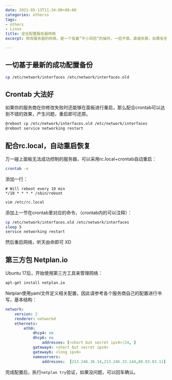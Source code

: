 ```yaml
---
date: 2021-05-13T11:34:00+08:00
categories: otherss
tags:
- others
- Linux
title: 安全配置服务器网络
excerpt: 修改服务器的网络，是一个有着“不小风险”的操作，一招不慎，直接失联，如果有官方VNC还好，如果是独立服务器就很难了……

---
```

## 一切基于最新的成功配置备份

```bash
cp /etc/network/interfaces /etc/network/interfaces.old
```

## Crontab 大法好

如果你的服务商在你修改失败时还能够在面板进行重启，那么配合crontab可以达到不错的效果，产生问题，重启即可还原。

```bash
@reboot cp /etc/network/interfaces.old /etc/network/interfaces
@reboot service networking restart
```

## 配合rc.local，自动重启恢复

万一碰上面板无法成功控制的服务器，可以采用rc.local+crontab自动重启：

```bash
crontab -e
```

添加一行：

```
# Will reboot every 10 min
*/10 * * * * /sbin/reboot
```

```bash
vim /etc/rc.local
```

添加上一节在crontab里对应的命令，（crontab内的可以注释）：

```bash
cp /etc/network/interfaces.old /etc/network/interfaces
sleep 5
service networking restart
```

然后重启网络，听天由命即可 XD

## 第三方包 Netplan.io

Ubuntu 17后，开始使用第三方工具来管理网络：

```bash
apt-get install netplan.io
```

Netplan使用yaml文件定义相关配置，因此请参考各个服务商自己的配置进行书写，基本结构：

```yaml
network:
	version: 2
	renderer: networkd
	ethernets:
		eth0:
			dhcp4: no
			dhcp6: no
				addresses: [<short but secret ipv4>/24, ]
			gateway4: <short but secret ipv4>
			gateway6: <long ipv6>
			nameservers:
				addresses: 	[213.246.36.14,213.246.33.144,80.93.83.11]
```

完成配置后，执行`netplan try`验证，如果没问题，可以回车确认。